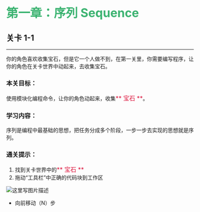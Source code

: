 # <font color=#3CB371 size=6>第一章：序列 Sequence</font>
## 关卡 1-1

------
你的角色喜欢收集宝石，但是它一个人做不到，在第一关里，你需要编写程序，让你的角色在关卡世界中动起来，去收集宝石。

### 本关目标：
使用模块化编程命令，让你的角色动起来，收集<font color=#DC143C size=3>** 宝石 **</font>。

### 学习内容：
序列是编程中最基础的思想，把任务分成多个阶段，一步一步去实现的思想就是序列。

### 通关提示：
1. 找到关卡世界中的<font color=#DC143C size=3>** 宝石 **</font>
2. 拖动“工具栏”中正确的代码块到工作区
 
 ![这里写图片描述](scene/image/move_forward.png)
 - 向前移动（N）步